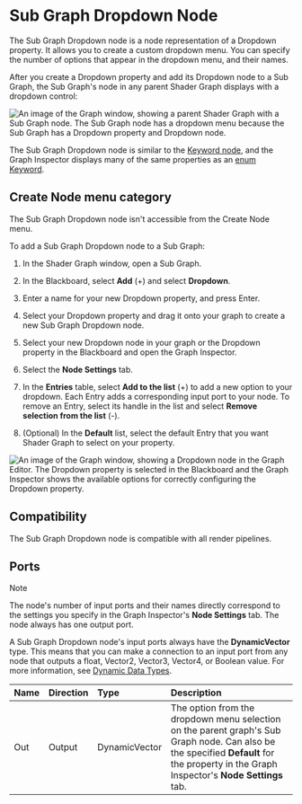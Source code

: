 # Sub Graph Dropdown Node

The Sub Graph Dropdown node is a node representation of a Dropdown property. It allows you to create a custom dropdown menu. You can specify the number of options that appear in the dropdown menu, and their names.

After you create a Dropdown property and add its Dropdown node to a Sub Graph, the Sub Graph's node in any parent Shader Graph displays with a dropdown control:

![An image of the Graph window, showing a parent Shader Graph with a Sub Graph node. The Sub Graph node has a dropdown menu because the Sub Graph has a Dropdown property and Dropdown node.](images/sg-subgraph-dropdown-node-example.png)

The Sub Graph Dropdown node is similar to the [Keyword node](Keyword-Node.md), and the Graph Inspector displays many of the same properties as an [enum Keyword](Keywords.md#enum-keywords).

## Create Node menu category

The Sub Graph Dropdown node isn't accessible from the Create Node menu.

To add a Sub Graph Dropdown node to a Sub Graph:

1. In the Shader Graph window, open a Sub Graph.

2. In the Blackboard, select **Add** (+) and select **Dropdown**.

3. Enter a name for your new Dropdown property, and press Enter.

4. Select your Dropdown property and drag it onto your graph to create a new Sub Graph Dropdown node.

5. Select your new Dropdown node in your graph or the Dropdown property in the Blackboard and open the Graph Inspector.

6. Select the **Node Settings** tab.

7. In the **Entries** table, select **Add to the list** (+) to add a new option to your dropdown. Each Entry adds a corresponding input port to your node.
    To remove an Entry, select its handle in the list and select **Remove selection from the list** (-).

8. (Optional) In the **Default** list, select the default Entry that you want Shader Graph to select on your property.

![An image of the Graph window, showing a Dropdown node in the Graph Editor. The Dropdown property is selected in the Blackboard and the Graph Inspector shows the available options for correctly configuring the Dropdown property.](images/sg-subgraph-dropdown-node.png)


## Compatibility

The Sub Graph Dropdown node is compatible with all render pipelines.

## Ports

> [!NOTE]
> The node's number of input ports and their names directly correspond to the settings you specify in the Graph Inspector's **Node Settings** tab. The node always has one output port.

A Sub Graph Dropdown node's input ports always have the **DynamicVector** type. This means that you can make a connection to an input port from any node that outputs a float, Vector2, Vector3, Vector4, or Boolean value. For more information, see [Dynamic Data Types](Data-Types.md#dynamic-data-types).

| **Name**     | **Direction** | **Type** | **Description**  |
| :---         | :---          | :------  |   :----------    |
| Out          | Output        | DynamicVector    |  The option from the dropdown menu selection on the parent graph's Sub Graph node. Can also be the specified **Default** for the property in the Graph Inspector's **Node Settings** tab.     |
